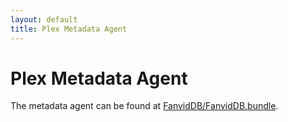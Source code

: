 ```yaml
---
layout: default
title: Plex Metadata Agent
---
```


# Plex Metadata Agent

The metadata agent can be found at [FanvidDB/FanvidDB.bundle](https://github.com/FanvidDB/FanvidDB.bundle).
